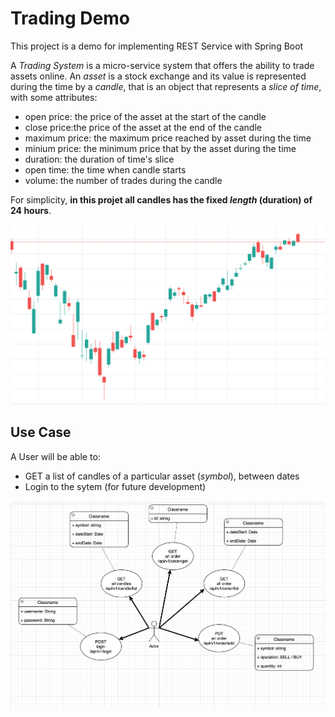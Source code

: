 # Trading Demo

This project is a demo for implementing REST Service with Spring Boot

A _Trading System_ is a micro-service system that offers the ability to trade assets online.
An _asset_ is a stock exchange and its value is represented during the time by a _candle_, 
that is an object that represents a _slice of time_, with some attributes:

- open price: the price of the asset at the start of the candle
- close price:the price of the asset at the end of the candle
- maximum price: the maximum price reached by asset during the time
- minium price: the minimum price that by the asset during the time
- duration: the duration of time's slice
- open time: the time when candle starts
- volume: the number of trades during the candle

For simplicity, **in this projet all candles has the fixed _length_ (duration) of 24 hours**.

![Example of candles](https://github.com/madamadore/trading-demo/blob/master/images/candle-sample.png?raw=true)

## Use Case

A User will be able to:

- GET a list of candles of a particular asset (_symbol_), between dates
- Login to the sytem (for future development)

![Very simple Use-Case](https://github.com/madamadore/trading-demo/blob/master/images/use-case.png?raw=true)